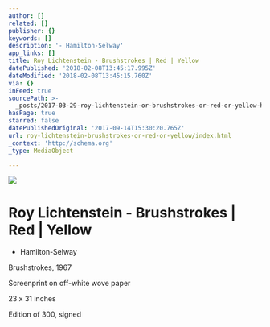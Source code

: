 ```yaml
---
author: []
related: []
publisher: {}
keywords: []
description: '- Hamilton-Selway'
app_links: []
title: Roy Lichtenstein - Brushstrokes | Red | Yellow
datePublished: '2018-02-08T13:45:17.995Z'
dateModified: '2018-02-08T13:45:15.760Z'
via: {}
inFeed: true
sourcePath: >-
  _posts/2017-03-29-roy-lichtenstein-or-brushstrokes-or-red-or-yellow-hamilton-se.md
hasPage: true
starred: false
datePublishedOriginal: '2017-09-14T15:30:20.765Z'
url: roy-lichtenstein-brushstrokes-or-red-or-yellow/index.html
_context: 'http://schema.org'
_type: MediaObject

---
```

![](https://the-grid-user-content.s3-us-west-2.amazonaws.com/d021d1be-c96b-4f00-9f00-b2153147bb38.jpg)

# Roy Lichtenstein - Brushstrokes | Red | Yellow

- Hamilton-Selway

Brushstrokes, 1967

Screenprint on off-white wove paper

23 x 31 inches

Edition of 300, signed